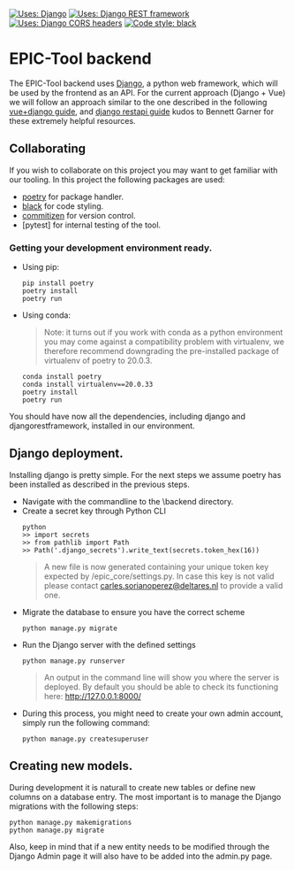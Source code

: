 
<a href="https://github.com/django/django"><img alt="Uses: Django" src="https://img.shields.io/badge/uses-django-000000.svg?style=for-the-badge&color=informational"></a>
<a href="https://github.com/encode/django-rest-framework"><img alt="Uses: Django REST framework" src="https://img.shields.io/badge/uses-django_rest_framework-00000.svg?style=for-the-badge&color=informational"></a>
<a href="https://github.com/adamchainz/django-cors-headers"><img alt="Uses: Django CORS headers" src="https://img.shields.io/badge/uses-django_cors_headers-000000.svg?style=for-the-badge&color=informational"></a>
<a href="https://github.com/psf/black"><img alt="Code style: black" src="https://img.shields.io/badge/code%20style-black-000000.svg?style=for-the-badge"></a>

# EPIC-Tool backend
The EPIC-Tool backend uses [Django](https://www.djangoproject.com/), a python web framework, which will be used by the frontend as an API.
For the current approach (Django + Vue) we will follow an approach similar to the one described in the following [vue+django guide](https://levelup.gitconnected.com/vue-django-getting-started-88d3f4c2ba62), and [django restapi guide](https://medium.com/swlh/build-your-first-rest-api-with-django-rest-framework-e394e39a482c) kudos to Bennett Garner for these extremely helpful resources.

## Collaborating
If you wish to collaborate on this project you may want to get familiar with our tooling. In this project the following packages are used:
* [poetry](https://python-poetry.org/) for package handler.
* [black](https://black.readthedocs.io/en/stable/) for code styling.
* [commitizen](https://commitizen-tools.github.io/commitizen/) for version control.
* [pytest] for internal testing of the tool.

### Getting your development environment ready.
* Using pip:
    ```
    pip install poetry
    poetry install
    poetry run
    ```
* Using conda:
    > Note: it turns out if you work with conda as a python environment you may come against a compatibility problem with virtualenv, we therefore recommend downgrading the pre-installed package of virtualenv of poetry to 20.0.3.
    ```
    conda install poetry
    conda install virtualenv==20.0.33
    poetry install
    poetry run
    ```

You should have now all the dependencies, including django and djangorestframework, installed in our environment.

## Django deployment.
Installing django is pretty simple. For the next steps we assume poetry has been installed as described in the previous steps.
* Navigate with the commandline to the \backend directory.
* Create a secret key through Python CLI
    ```cli
    python
    >> import secrets
    >> from pathlib import Path
    >> Path('.django_secrets').write_text(secrets.token_hex(16))
    ```
    > A new file is now generated containing your unique token key expected by /epic_core/settings.py. In case this key is not valid please contact carles.sorianoperez@deltares.nl to provide a valid one.
* Migrate the database to ensure you have the correct scheme
    ```
    python manage.py migrate
    ```
* Run the Django server with the defined settings
    ```
    python manage.py runserver
    ```
    > An output in the command line will show you where the server is deployed. By default you should be able to check its functioning here: http://127.0.0.1:8000/ 
* During this process, you might need to create your own admin account, simply run the following command:
    ```
    python manage.py createsuperuser
    ```

## Creating new models.
During development it is naturall to create new tables or define new columns on a database entry. The most important is to manage the Django migrations with the following steps:
```cli
python manage.py makemigrations
python manage.py migrate
```
Also, keep in mind that if a new entity needs to be modified through the Django Admin page it will also have to be added into the admin.py page.
